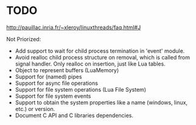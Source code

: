 TODO
====

http://pauillac.inria.fr/~xleroy/linuxthreads/faq.html#J

Not Priorized:
- Add support to wait for child process termination in 'event' module.
- Avoid realloc child process structure on removal, which is called from signal handler. Only realloc on insertion, just like Lua tables.
- Object to represent buffers (LuaMemory)
- Support for (named) pipes
- Support for async file operations
- Support for file system operations (Lua File System)
- Support for file system events
- Support to obtain the system properties like a name (windows, linux, etc.) or version.
- Document C API and C libraries dependencies.
